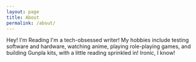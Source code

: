 ```yaml
---
layout: page
title: About
permalink: /about/
---
```

Hey! I'm Reading I'm a tech-obsessed writer! My hobbies include testing software and hardware, watching anime, playing role-playing games, and building Gunpla kits, with a little reading sprinkled in! Ironic, I know! 
